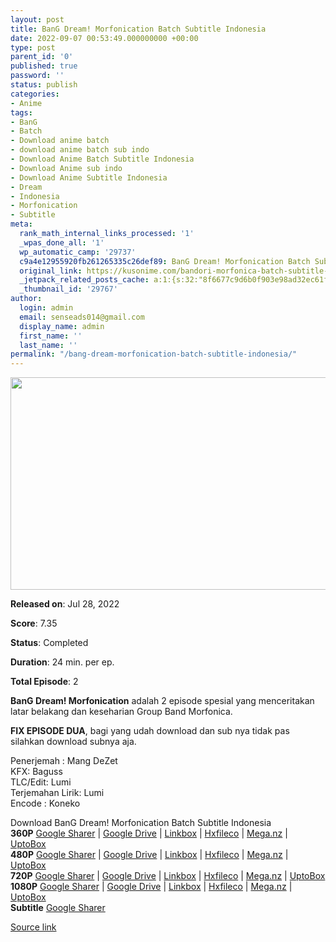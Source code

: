 ```yaml
---
layout: post
title: BanG Dream! Morfonication Batch Subtitle Indonesia
date: 2022-09-07 00:53:49.000000000 +00:00
type: post
parent_id: '0'
published: true
password: ''
status: publish
categories:
- Anime
tags:
- BanG
- Batch
- Download anime batch
- download anime batch sub indo
- Download Anime Batch Subtitle Indonesia
- Download Anime sub indo
- Download Anime Subtitle Indonesia
- Dream
- Indonesia
- Morfonication
- Subtitle
meta:
  rank_math_internal_links_processed: '1'
  _wpas_done_all: '1'
  wp_automatic_camp: '29737'
  c9a4e12955920fb261265335c26def89: BanG Dream! Morfonication Batch Subtitle Indonesia
  original_link: https://kusonime.com/bandori-morfonica-batch-subtitle-indonesia/
  _jetpack_related_posts_cache: a:1:{s:32:"8f6677c9d6b0f903e98ad32ec61f8deb";a:2:{s:7:"expires";i:1663201136;s:7:"payload";a:0:{}}}
  _thumbnail_id: '29767'
author:
  login: admin
  email: senseads014@gmail.com
  display_name: admin
  first_name: ''
  last_name: ''
permalink: "/bang-dream-morfonication-batch-subtitle-indonesia/"
---
```

<p>
 <img width="604" height="340" src="{{ site.baseurl }}/assets/2022/09/BanG-Dream-Morfonication-604x340.jpg" class="attachment-thumb-large size-thumb-large wp-post-image" alt="" loading="lazy" title="BanG Dream! Morfonication Batch Subtitle Indonesia" srcset="https://kusonime.com/wp-content/uploads/2022/07/BanG-Dream-Morfonication-604x340.jpg 604w, https://kusonime.com/wp-content/uploads/2022/07/BanG-Dream-Morfonication-300x169.jpg 300w, https://kusonime.com/wp-content/uploads/2022/07/BanG-Dream-Morfonication-768x432.jpg 768w, https://kusonime.com/wp-content/uploads/2022/07/BanG-Dream-Morfonication-520x293.jpg 520w, https://kusonime.com/wp-content/uploads/2022/07/BanG-Dream-Morfonication.jpg 1000w" sizes="(max-width: 604px) 100vw, 604px" />
<p><b>Released on</b>: Jul 28, 2022</p>
<p>
<p><b>Score</b>: 7.35</p>
<p>
<p><b>Status</b>: Completed</p>
<p>
<p><b>Duration</b>: 24 min. per ep.</p>
<p>
<p><b>Total Episode</b>: 2</p>
<p>
<p><strong>BanG Dream! Morfonication</strong> adalah 2 episode spesial yang menceritakan latar belakang dan keseharian Group Band Morfonica.</p>
<p>
<p><strong>FIX EPISODE DUA</strong>, bagi yang udah download dan sub nya tidak pas silahkan download subnya aja.</p>
<p>
<p>Penerjemah : Mang DeZet<br /> KFX: Baguss<br /> TLC/Edit: Lumi<br /> Terjemahan Lirik: Lumi<br /> Encode : Koneko</p>
<p>
<div class="smokeddl">
<div class="smokettl">Download BanG Dream! Morfonication Batch Subtitle Indonesia</div>
<div class="smokeurl"><strong>360P</strong> <a href="https://pastelink.net/67s8fwsi" target="_blank" rel="noopener noreferrer">Google Sharer</a> | <a href="https://pastelink.net/67s8fwsi" target="_blank" rel="noopener">Google Drive</a> | <a href="https://lbx.to/f/h33GwA0" target="_blank" rel="noopener">Linkbox</a> | <a href="https://hxfile.co/8ysav95p8a75" target="_blank" rel="noopener">Hxfileco</a> | <a href="https://pastelink.net/67s8fwsi" target="_blank" rel="noopener">Mega.nz</a> | <a href="https://uptobox.com/t53omj5pvt4r" target="_blank" rel="noopener">UptoBox</a></div>
<div class="smokeurl"><strong>480P</strong> <a href="https://pastelink.net/67s8fwsi" target="_blank" rel="noopener noreferrer">Google Sharer</a> | <a href="https://pastelink.net/67s8fwsi" target="_blank" rel="noopener">Google Drive</a> | <a href="https://lbx.to/f/3OS94ox" target="_blank" rel="noopener">Linkbox</a> | <a href="https://hxfile.co/gxc6zepnt9cg" target="_blank" rel="noopener">Hxfileco</a> | <a href="https://pastelink.net/67s8fwsi" target="_blank" rel="noopener">Mega.nz</a> | <a href="https://uptobox.com/420cb42y9m14" target="_blank" rel="noopener">UptoBox</a></div>
<div class="smokeurl"><strong>720P</strong> <a href="https://pastelink.net/67s8fwsi" target="_blank" rel="noopener noreferrer">Google Sharer</a> | <a href="https://pastelink.net/67s8fwsi" target="_blank" rel="noopener">Google Drive</a> | <a href="https://lbx.to/f/crEFGIN" target="_blank" rel="noopener">Linkbox</a> | <a href="https://hxfile.co/mv2lw8j9g84a" target="_blank" rel="noopener">Hxfileco</a> | <a href="https://pastelink.net/67s8fwsi" target="_blank" rel="noopener">Mega.nz</a> | <a href="https://uptobox.com/r6z317ju0234" target="_blank" rel="noopener">UptoBox</a></div>
<div class="smokeurl"><strong>1080P</strong> <a href="https://pastelink.net/67s8fwsi" target="_blank" rel="noopener noreferrer">Google Sharer</a> | <a href="https://pastelink.net/67s8fwsi" target="_blank" rel="noopener">Google Drive</a> | <a href="https://lbx.to/f/DCTEXbg" target="_blank" rel="noopener">Linkbox</a> | <a href="https://hxfile.co/9753zcw8y3ww" target="_blank" rel="noopener">Hxfileco</a> | <a href="https://pastelink.net/67s8fwsi" target="_blank" rel="noopener">Mega.nz</a> | <a href="https://uptobox.com/4rjwdf9grj3w" target="_blank" rel="noopener">UptoBox</a></div>
<div class="smokeurl"><strong>Subtitle</strong> <a href="https://acefile.co/f/83121018/kuso-yura-bangdre-morfonication-fontsubsv2-rar" target="_blank" rel="noopener noreferrer">Google Sharer</a></div>
</div>
<p><a href="https://kusonime.com/bandori-morfonica-batch-subtitle-indonesia/">Source link </a></p>
